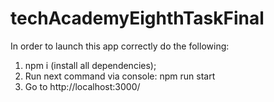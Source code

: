 # techAcademyEighthTaskFinal
In order to launch this app correctly do the following:
1) npm i (install all dependencies);
2) Run next command via console: npm run start
3) Go to http://localhost:3000/
